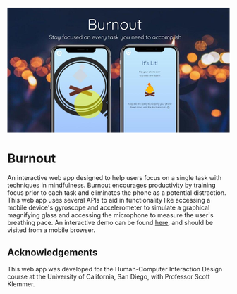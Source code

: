 ![header](https://github.com/c-h-b-chen/Burnout-CSE170/blob/master/burnout.jpg)
# Burnout

An interactive web app designed to help users focus on a single task with techniques in mindfulness. Burnout encourages productivity by training focus prior to each task and eliminates the phone as a potential distraction. This web app uses several APIs to aid in functionality like accessing a mobile device's gyroscope and accelerometer to simulate a graphical magnifying glass and accessing the microphone to measure the user's breathing pace. An interactive demo can be found [here](https://a10-burnout.herokuapp.com/), and should be visited from a mobile browser.

## Acknowledgements

This web app was developed for the Human-Computer Interaction Design course at the University of California, San Diego, with Professor Scott Klemmer.

